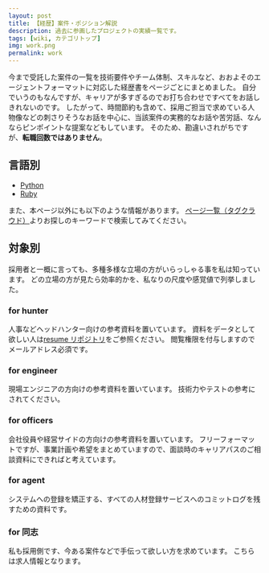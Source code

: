 ```yaml
---
layout: post
title: 【経歴】案件・ポジション解説
description: 過去に参画したプロジェクトの実績一覧です。
tags: [wiki, カテゴリトップ]
img: work.png
permalink: work
---
```


今まで受託した案件の一覧を技術要件やチーム体制、スキルなど、おおよそのエージェントフォーマットに対応した経歴書をページごとにまとめました。
自分でいうのもなんですが、キャリアが多すぎるのでお打ち合わせですべてをお話しきれないのです。
したがって、時間節約も含めて、採用ご担当で求めている人物像などの刺さりそうなお話を中心に、当該案件の実務的なお話や苦労話、なんならピンポイントな提案などもしています。
そのため、勘違いされがちですが、**転職回数ではありません**。

## 言語別

- [Python]({{site.baseurl}}/python)
- [Ruby]({{site.baseurl}}/Ruby)

また、本ページ以外にも以下のような情報があります。
[ページ一覧（タグクラウド）]({{site.baseurl}}/tags)よりお探しのキーワードで検索してみてください。

## 対象別

採用者と一概に言っても、多種多様な立場の方がいらっしゃる事を私は知っています。
どの立場の方が見たら効率的かを、私なりの尺度や感覚値で列挙しました。

### for hunter

人事などヘッドハンター向けの参考資料を置いています。
資料をデータとして欲しい人は[resume リポジトリ]({{site.data.github.url}})をご参照ください。
閲覧権限を付与しますのでメールアドレス必須です。

### for engineer

現場エンジニアの方向けの参考資料を置いています。
技術力やテストの参考にされてください。

### for officers

会社役員や経営サイドの方向けの参考資料を置いています。
フリーフォーマットですが、事業計画や希望をまとめていますので、面談時のキャリアパスのご相談資料にできればと考えています。

### for agent

システムへの登録を矯正する、すべての人材登録サービスへのコミットログを残すための資料です。

### for 同志

私も採用側です、今ある案件などで手伝って欲しい方を求めています。
こちらは求人情報となります。
